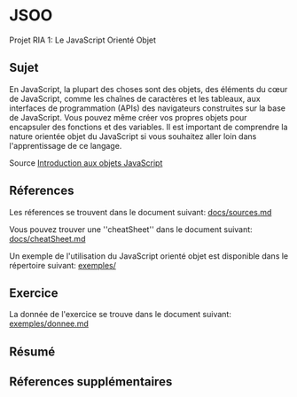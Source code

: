 # JSOO
Projet RIA 1: Le JavaScript Orienté Objet

## Sujet

En JavaScript, la plupart des choses sont des objets, des éléments du cœur de JavaScript, comme les chaînes de caractères et les tableaux, aux interfaces de programmation (APIs) des navigateurs construites sur la base de JavaScript. Vous pouvez même créer vos propres objets pour encapsuler des fonctions et des variables. Il est important de comprendre la nature orientée objet du JavaScript si vous souhaitez aller loin dans l'apprentissage de ce langage.

Source [Introduction aux objets JavaScript](https://developer.mozilla.org/fr/docs/Learn/JavaScript/Objects)

## Réferences

Les réferences se trouvent dans le document suivant: [docs/sources.md](https://github.com/BenjaminDelacombaz/JSOO/blob/master/docs/sources.md)

Vous pouvez trouver une ''cheatSheet'' dans le document suivant: [docs/cheatSheet.md](https://github.com/BenjaminDelacombaz/JSOO/blob/master/docs/cheatSheet.md)

Un exemple de l'utilisation du JavaScript orienté objet est disponible dans le répertoire suivant: [exemples/](https://github.com/BenjaminDelacombaz/JSOO/tree/master/exemples)

## Exercice

La donnée de l'exercice se trouve dans le document suivant: [exemples/donnee.md](https://github.com/BenjaminDelacombaz/JSOO/tree/master/exercices/donnee.md)

## Résumé



## Réferences supplémentaires


